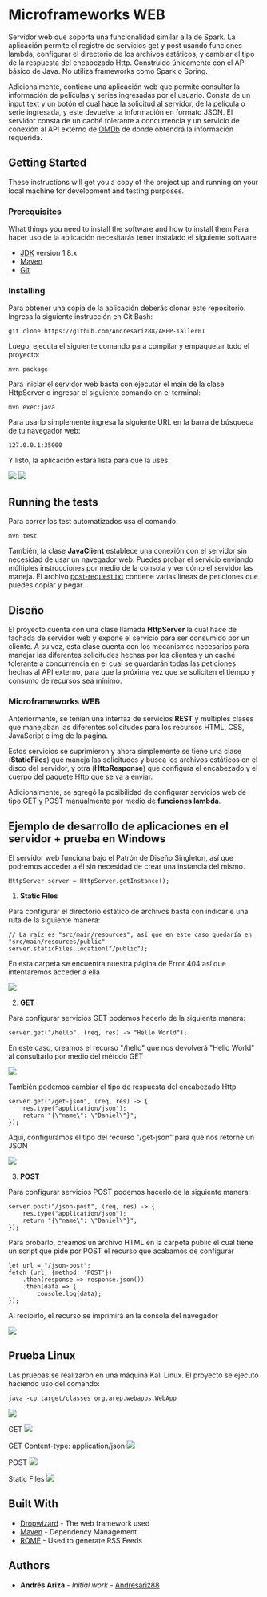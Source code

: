 # Microframeworks WEB

Servidor web que soporta una funcionalidad similar a la de Spark. La aplicación permite el registro de servicios get y post usando funciones lambda, configurar el directorio de los archivos estáticos, y cambiar el tipo de la respuesta del encabezado Http. Construido únicamente con el API básico de Java. No utiliza frameworks como Spark o Spring.

Adicionalmente, contiene una aplicación web que permite consultar la información de películas y series ingresadas por el usuario. Consta de un input text y un botón el cual hace la solicitud al servidor, de la película o serie ingresada, y este devuelve la información en formato JSON. El servidor consta de un caché tolerante a concurrencia y un servicio de conexión al API externo de [OMDb](https://omdbapi.com/) de donde obtendrá la información requerida.

## Getting Started

These instructions will get you a copy of the project up and running on your local machine for development and testing purposes.

### Prerequisites

What things you need to install the software and how to install them
Para hacer uso de la aplicación necesitarás tener instalado el siguiente software
- [JDK](https://www.oracle.com/co/java/technologies/javase/javase8-archive-downloads.html) version 1.8.x
- [Maven](https://maven.apache.org/download.cgi)
- [Git](https://git-scm.com/downloads)


### Installing

Para obtener una copia de la aplicación deberás clonar este repositorio. Ingresa la siguiente instrucción en Git Bash:

```
git clone https://github.com/Andresariz88/AREP-Taller01
```

Luego, ejecuta el siguiente comando para compilar y empaquetar todo el proyecto:

```
mvn package
```

Para iniciar el servidor web basta con ejecutar el main de la clase HttpServer o ingresar el siguiente comando en el terminal:
```
mvn exec:java
```

Para usarlo simplemente ingresa la siguiente URL en la barra de búsqueda de tu navegador web:
```
127.0.0.1:35000
```

Y listo, la aplicación estará lista para que la uses.

![](./img/img0.png)
![](./img/img1.png)

## Running the tests

Para correr los test automatizados usa el comando:
```
mvn test
```
También, la clase **JavaClient** establece una conexión con el servidor sin necesidad de usar un navegador web. Puedes probar el servicio enviando múltiples instrucciones por medio de la consola y ver cómo el servidor las maneja. El archivo [post-request.txt](./post_requests.txt) contiene varias líneas de peticiones que puedes copiar y pegar.

## Diseño
El proyecto cuenta con una clase llamada **HttpServer** la cual hace de fachada de servidor web y expone el servicio para ser consumido por un cliente. A su vez, esta clase cuenta con los mecanismos necesarios para manejar las diferentes solicitudes hechas por los clientes y un caché tolerante a concurrencia en el cual se guardarán todas las peticiones hechas al API externo, para que la próxima vez que se soliciten el tiempo y consumo de recursos sea mínimo.

### Microframeworks WEB

Anteriormente, se tenían una interfaz de servicios **REST** y múltiples clases que manejaban las diferentes solicitudes para los recursos HTML, CSS, JavaScript e img de la página.

Estos servicios se suprimieron y ahora simplemente se tiene una clase (**StaticFiles**) que maneja las solicitudes y busca los archivos estáticos en el disco del servidor, y otra (**HttpResponse**) que configura el encabezado y el cuerpo del paquete Http que se va a enviar.

Adicionalmente, se agregó la posibilidad de configurar servicios web de tipo GET y POST manualmente por medio de **funciones lambda**.

## Ejemplo de desarrollo de aplicaciones en el servidor + prueba en Windows

El servidor web funciona bajo el Patrón de Diseño Singleton, así que podremos acceder a él sin necesidad de crear una instancia del mismo.

    HttpServer server = HttpServer.getInstance();

1. **Static Files**

Para configurar el directorio estático de archivos basta con indicarle una ruta de la siguiente manera:

    // La raíz es "src/main/resources", así que en este caso quedaría en "src/main/resources/public"
    server.staticFiles.location("/public");

En esta carpeta se encuentra nuestra página de Error 404 así que intentaremos acceder a ella

![](./img/img2.png)

2. **GET**

Para configurar servicios GET podemos hacerlo de la siguiente manera:

    server.get("/hello", (req, res) -> "Hello World");

En este caso, creamos el recurso "/hello" que nos devolverá "Hello World" al consultarlo por medio del método GET

![](./img/img3.png)

También podemos cambiar el tipo de respuesta del encabezado Http

    server.get("/get-json", (req, res) -> {
        res.type("application/json");
        return "{\"name\": \"Daniel\"}";
    });

Aquí, configuramos el tipo del recurso "/get-json" para que nos retorne un JSON

![](./img/img4.png)

3. **POST**

Para configurar servicios POST podemos hacerlo de la siguiente manera:

    server.post("/json-post", (req, res) -> {
        res.type("application/json");
        return "{\"name\": \"Daniel\"}";
    });

Para probarlo, creamos un archivo HTML en la carpeta public el cual tiene un script que pide por POST el recurso que acabamos de configurar

    let url = "/json-post";
    fetch (url, {method: 'POST'})
        .then(response => response.json())
        .then(data => {
            console.log(data);
    });

Al recibirlo, el recurso se imprimirá en la consola del navegador

![](./img/img5.png)

## Prueba Linux

Las pruebas se realizaron en una máquina Kali Linux. El proyecto se ejecutó haciendo uso del comando:

    java -cp target/classes org.arep.webapps.WebApp

![](./img/img6.png)

GET
![](./img/img7.png)

GET Content-type: application/json
![](./img/img8.png)

POST
![](./img/img9.png)

Static Files
![](./img/img10.png)

## Built With

* [Dropwizard](http://www.dropwizard.io/1.0.2/docs/) - The web framework used
* [Maven](https://maven.apache.org/) - Dependency Management
* [ROME](https://rometools.github.io/rome/) - Used to generate RSS Feeds

## Authors

* **Andrés Ariza** - *Initial work* - [Andresariz88](https://github.com/Andresariz88)


